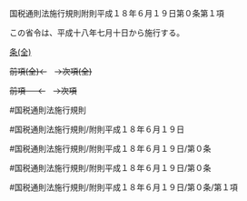国税通則法施行規則附則平成１８年６月１９日第０条第１項

この省令は、平成十八年七月十日から施行する。

[条(全)](国税通則法施行規則附則平成１８年６月１９日第０条_.md)

~~前項(全)←~~　~~→次項(全)~~

~~前項 　 ←~~　~~→次項~~



#国税通則法施行規則

#国税通則法施行規則/附則平成１８年６月１９日

#国税通則法施行規則/附則平成１８年６月１９日/第０条

#国税通則法施行規則/附則平成１８年６月１９日/第０条

#国税通則法施行規則/附則平成１８年６月１９日/第０条/第１項


